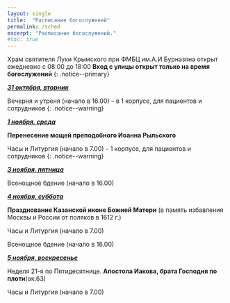 ```yaml
---
layout: single
title:  "Расписание богослужений"
permalink: /sched
excerpt: "Расписание богослужений."
#toc: true
---
```


Храм святителя Луки Крымского при ФМБЦ им.А.И.Бурназяна открыт ежедневно с 08:00 до 18:00
__Вход с улицы открыт только на время богослужений__
{: .notice--primary}

<!-----
<style type="text/css">
  p {
    color: red;
  }
</style>
-->

<!-----
Вечерня и утреня (начало в 16.00) – в 1 корпусе (с пропуском)
{: .notice--warning}
-->

**_<span style="text-decoration:underline;">31 октября, вторник</span>_**

Вечерня и утреня (начало в 16.00) – в 1 корпусе, для пациентов и сотрудников
{: .notice--warning}

**_<span style="text-decoration:underline;">1 ноября, среда</span>_**

**Перенесение мощей преподобного Иоанна Рыльского**

Часы и Литургия (начало в 7.00) – 1 корпусе, для пациентов и сотрудников
{: .notice--warning}


**_<span style="text-decoration:underline;">3 ноября, пятница</span>_**

Всенощное бдение (начало в 16.00)

**_<span style="text-decoration:underline;">4 ноября, суббота</span>_**

**Празднование Казанской иконе Божией Матери**
(в память избавления Москвы и России от поляков в 1612 г.)

Часы и Литургия (начало в 7.00)

Всенощное бдение (начало в 16.00)

**_<span style="text-decoration:underline;">5 ноября, воскресенье</span>_**

Неделя 21-я по Пятидесятнице.  **Апостола Иакова, брата Господня по плоти**(ок.63)

Часы и Литургия (начало в 7.00)